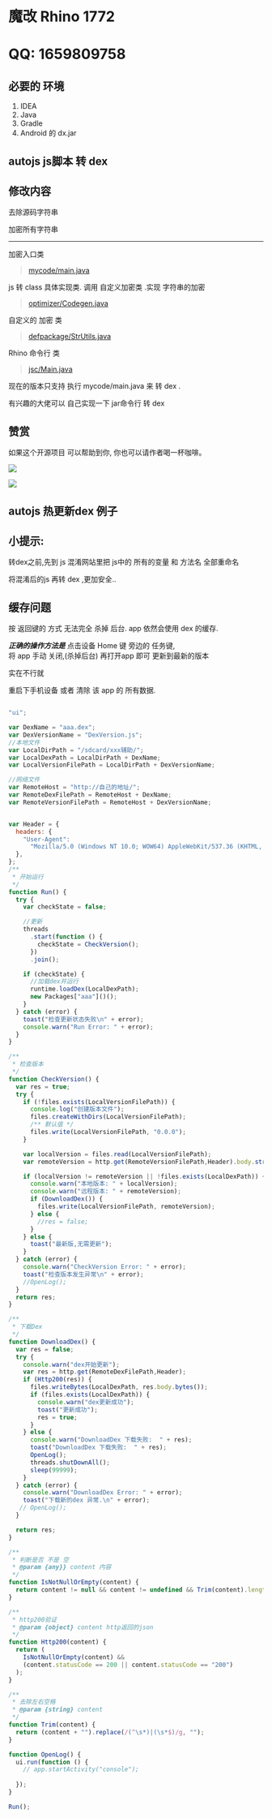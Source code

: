 # 魔改 Rhino 1772   

# QQ: 1659809758



## 必要的 环境

1. IDEA
2. Java
3. Gradle
4. Android 的 dx.jar

## autojs  js脚本 转 dex

## 修改内容

 去除源码字符串

 加密所有字符串

---

加密入口类

> [mycode/main.java](https://github.com/xxxxue/Autojs_Rhino_Dex_Self/blob/master/src/org/mozilla/mycode/main.java)



js 转 class 具体实现类. 调用 自定义加密类 .实现 字符串的加密

> [optimizer/Codegen.java](https://github.com/xxxxue/Autojs_Rhino_Dex_Self/blob/master/src/org/mozilla/javascript/optimizer/Codegen.java)



 自定义的  加密 类

> [defpackage/StrUtils.java](https://github.com/xxxxue/Autojs_Rhino_Dex_Self/blob/master/src/defpackage/StrUtils.java)



Rhino 命令行 类

> [jsc/Main.java](https://github.com/xxxxue/Autojs_Rhino_Dex_Self/blob/master/toolsrc/org/mozilla/javascript/tools/jsc/Main.java)



现在的版本只支持  执行 mycode/main.java 来 转 dex . 

有兴趣的大佬可以 自己实现一下 jar命令行 转 dex

## 赞赏

如果这个开源项目 可以帮助到你,  你也可以请作者喝一杯咖啡。



![](http://xxxxue.gitee.io/important/aliPay.png)

![](http://xxxxue.gitee.io/important/wxPay.png)

## autojs 热更新dex 例子

## 小提示:

转dex之前,先到 js 混淆网站里把  js中的 所有的变量 和 方法名 全部重命名

将混淆后的js 再转 dex ,更加安全..

## 缓存问题

按 返回键的 方式  无法完全 杀掉 后台. app 依然会使用 dex 的缓存.

***正确的操作方法是*** 
点击设备 Home 键 旁边的 任务键,  
将 app 手动 关闭,(杀掉后台)
再打开app  即可 更新到最新的版本



实在不行就

重启下手机设备 或者 清除 该 app 的 所有数据.  



```javascript

"ui";

var DexName = "aaa.dex";
var DexVersionName = "DexVersion.js";
//本地文件
var LocalDirPath = "/sdcard/xxx辅助/";
var LocalDexPath = LocalDirPath + DexName;
var LocalVersionFilePath = LocalDirPath + DexVersionName;

//网络文件
var RemoteHost = "http://自己的地址/";
var RemoteDexFilePath = RemoteHost + DexName;
var RemoteVersionFilePath = RemoteHost + DexVersionName;


var Header = {
  headers: {
    "User-Agent":
      "Mozilla/5.0 (Windows NT 10.0; WOW64) AppleWebKit/537.36 (KHTML, like Gecko) Chrome/70.0.3538.25 Safari/537.36 Core/1.70.3754.400 QQBrowser/10.5.4034.400 ",
  },
};
/**
 * 开始运行
 */
function Run() {
  try {
    var checkState = false;

    //更新
    threads
      .start(function () {
        checkState = CheckVersion();
      })
      .join();

    if (checkState) {
      //加载dex并运行
      runtime.loadDex(LocalDexPath);
      new Packages["aaa"]()();
    }
  } catch (error) {
    toast("检查更新状态失败\n" + error);
    console.warn("Run Error: " + error);
  }
}

/**
 * 检查版本
 */
function CheckVersion() {
  var res = true;
  try {
    if (!files.exists(LocalVersionFilePath)) {
      console.log("创建版本文件");
      files.createWithDirs(LocalVersionFilePath);
      /** 默认值 */
      files.write(LocalVersionFilePath, "0.0.0");
    }

    var localVersion = files.read(LocalVersionFilePath);
    var remoteVersion = http.get(RemoteVersionFilePath,Header).body.string();

    if (localVersion != remoteVersion || !files.exists(LocalDexPath)) {
      console.warn("本地版本: " + localVersion);
      console.warn("远程版本: " + remoteVersion);
      if (DownloadDex()) {
        files.write(LocalVersionFilePath, remoteVersion);
      } else {
        //res = false;
      }
    } else {
      toast("最新版,无需更新");
    }
  } catch (error) {
    console.warn("CheckVersion Error: " + error);
    toast("检查版本发生异常\n" + error);
    //OpenLog();
  }
  return res;
}

/**
 * 下载Dex
 */
function DownloadDex() {
  var res = false;
  try {
    console.warn("dex开始更新");
    var res = http.get(RemoteDexFilePath,Header);
    if (Http200(res)) {
      files.writeBytes(LocalDexPath, res.body.bytes());
      if (files.exists(LocalDexPath)) {
        console.warn("dex更新成功");
        toast("更新成功");
        res = true;
      }
    } else {
      console.warn("DownloadDex 下载失败:  " + res);
      toast("DownloadDex 下载失败:  " + res);
      OpenLog();
      threads.shutDownAll();
      sleep(99999);
    }   
  } catch (error) {
    console.warn("DownloadDex Error: " + error);
    toast("下载新的dex 异常.\n" + error);
   // OpenLog();
  }

  return res;
}

/**
 * 判断是否 不是 空
 * @param {any}} content 内容
 */
function IsNotNullOrEmpty(content) {
  return content != null && content != undefined && Trim(content).length > 0;
}

/**
 * http200验证
 * @param {object} content http返回的json
 */
function Http200(content) {
  return (
    IsNotNullOrEmpty(content) &&
    (content.statusCode == 200 || content.statusCode == "200")
  );
}

/**
 * 去除左右空格
 * @param {string} content
 */
function Trim(content) {
  return (content + "").replace(/(^\s*)|(\s*$)/g, "");
}

function OpenLog() {
  ui.run(function () {
    // app.startActivity("console");
   
  });
}

Run();

```





